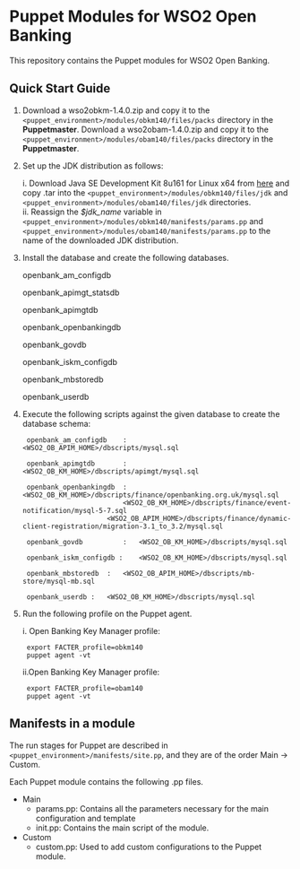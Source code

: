 # Puppet Modules for WSO2 Open Banking

This repository contains the Puppet modules for WSO2 Open Banking.

## Quick Start Guide

1. Download a wso2obkm-1.4.0.zip and copy it to the `<puppet_environment>/modules/obkm140/files/packs` directory in the **Puppetmaster**. Download a wso2obam-1.4.0.zip and copy it to the `<puppet_environment>/modules/obam140/files/packs` directory in the **Puppetmaster**.

2. Set up the JDK distribution as follows:

	i. Download Java SE Development Kit 8u161 for Linux x64 from [here](https://www.oracle.com/technetwork/java/javase/downloads/java-archive-javase8-2177648.html) and copy .tar into the `<puppet_environment>/modules/obkm140/files/jdk` and `<puppet_environment>/modules/obam140/files/jdk` directories.<br>
	ii. Reassign the *$jdk_name* variable in `<puppet_environment>/modules/obkm140/manifests/params.pp` and `<puppet_environment>/modules/obam140/manifests/params.pp` to the name of the downloaded JDK distribution.

3. Install the database and create the following databases.

	openbank_am_configdb  

	openbank_apimgt_statsdb

	openbank_apimgtdb

	openbank_openbankingdb

	openbank_govdb

	openbank_iskm_configdb       

	openbank_mbstoredb

	openbank_userdb

4. Execute the following scripts against the given database to create the database schema:


		openbank_am_configdb	:	<WSO2_OB_APIM_HOME>/dbscripts/mysql.sql

		openbank_apimgtdb   	:	<WSO2_OB_KM_HOME>/dbscripts/apimgt/mysql.sql

		openbank_openbankingdb	:	<WSO2_OB_KM_HOME>/dbscripts/finance/openbanking.org.uk/mysql.sql
				                <WSO2_OB_KM_HOME>/dbscripts/finance/event-notification/mysql-5-7.sql
					        <WSO2_OB_APIM_HOME>/dbscripts/finance/dynamic-client-registration/migration-3.1_to_3.2/mysql.sql

		openbank_govdb	    	:	<WSO2_OB_KM_HOME>/dbscripts/mysql.sql

		openbank_iskm_configdb :	<WSO2_OB_KM_HOME>/dbscripts/mysql.sql

		openbank_mbstoredb 	:	<WSO2_OB_APIM_HOME>/dbscripts/mb-store/mysql-mb.sql

		openbank_userdb	:	<WSO2_OB_KM_HOME>/dbscripts/mysql.sql

	
5. Run the following profile on the Puppet agent.

	i. Open Banking Key Manager profile:
	
		export FACTER_profile=obkm140
		puppet agent -vt

	ii.Open Banking Key Manager profile:
	
		export FACTER_profile=obam140
		puppet agent -vt

## Manifests in a module

The run stages for Puppet are described in `<puppet_environment>/manifests/site.pp`, and they are of the order Main -> Custom.

Each Puppet module contains the following .pp files.

* Main
	* params.pp: Contains all the parameters necessary for the main configuration and template
	* init.pp: Contains the main script of the module.
* Custom
	* custom.pp: Used to add custom configurations to the Puppet module.	